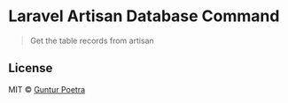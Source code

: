 # Laravel Artisan Database Command

> Get the table records from artisan



## License

MIT © [Guntur Poetra](http://guntur.starmediateknik.com)
